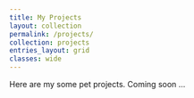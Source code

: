 ```yaml
---
title: My Projects
layout: collection
permalink: /projects/
collection: projects
entries_layout: grid
classes: wide
---
```

Here are my some pet projects. Coming soon ...